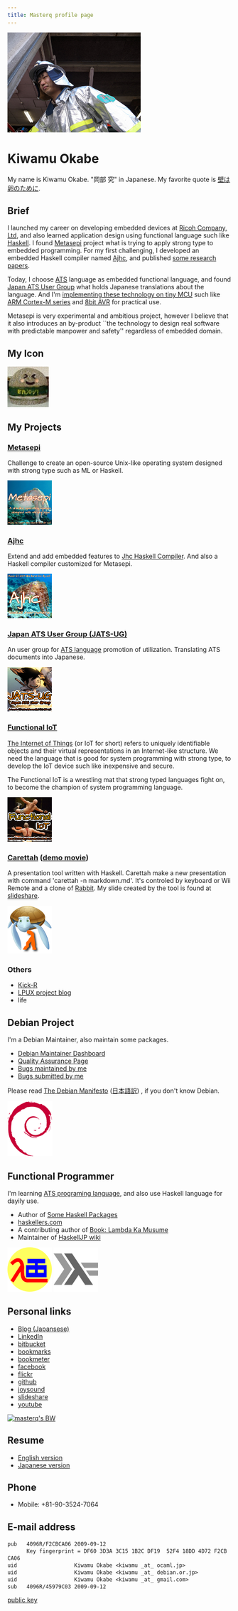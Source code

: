 ```yaml
---
title: Masterq profile page
---
```


<div class="figure_right">
<img alt="my face" src="images/kaketuke-masyo.jpg" onmouseover="this.src='images/yatta-ru.jpg';" onmouseout="this.src='images/kaketuke-masyo.jpg'" />
</div>

# Kiwamu Okabe

My name is Kiwamu Okabe. "岡部 究" in Japanese.
My favorite quote is
[壁は卵のために](http://www.haaretz.com/hasen/spages/1064909.html).

## Brief

I launched my career on developing embedded devices at [Ricoh Company, Ltd](http://www.ricoh.com/), and also learned application design using functional language such like [Haskell](https://www.haskell.org/). I found [Metasepi](http://www.metasepi.org/) project what is trying to apply strong type to embedded programming. For my first challenging, I developed an embedded Haskell compiler named [Ajhc](http://ajhc.metasepi.org/), and published [some research papers](http://www.metasepi.org/papers.html).

Today, I choose [ATS](http://www.ats-lang.org/) language as embedded functional language, and found [Japan ATS User Group](http://jats-ug.metasepi.org/) what holds Japanese translations about the language. And I'm [implementing these technology on tiny MCU](http://fpiot.metasepi.org/) such like [ARM Cortex-M series](https://en.wikipedia.org/wiki/ARM_Cortex-M) and [8bit AVR](https://en.wikipedia.org/wiki/Atmel_AVR) for practical use.

Metasepi is very experimental and ambitious project, however I believe that it also introduces an by-product ``the technology to design real software with predictable manpower and safety'' regardless of embedded domain.

## My Icon

![](/images/enjoy.jpg)

## My Projects

### [Metasepi](http://metasepi.org)

Challenge to create an open-source Unix-like operating system designed with strong type such as ML or Haskell.

![](/images/metasepi_logo_v1_100x100.png)

<script language="javascript" type="text/javascript" src="http://counting.hatelabo.jp/widget?count_id=91783" charset="utf-8"></script>

### [Ajhc](http://ajhc.metasepi.org)

Extend and add embedded features to [Jhc Haskell Compiler](http://repetae.net/computer/jhc/).
And also a Haskell compiler customized for Metasepi.

![](/images/ajhc_logo_beta1.png)

### [Japan ATS User Group (JATS-UG)](http://jats-ug.metasepi.org/)

An user group for [ATS language](http://www.ats-lang.org/) promotion of utilization.
Translating ATS documents into Japanese.

![](/images/jats-ug_logo_v1_100x100.png)

### [Functional IoT](http://fpiot.metasepi.org/)

[The Internet of Things](http://en.wikipedia.org/wiki/Internet_of_Things)
(or IoT for short) refers to uniquely identifiable objects and their virtual representations in an Internet-like structure.
We need the language that is good for system programming with strong type, to develop the IoT device such like inexpensive and secure.

The Functional IoT is a wrestling mat that strong typed languages fight on, to become the champion of system programming language.

![](/images/fpiot_100x100.png)

### [Carettah](https://github.com/master-q/carettah) ([demo movie](http://vimeo.com/channels/carettah))

A presentation tool written with Haskell.
Carettah make a new presentation with command 'carettah -n markdown.md'.
It's controled by keyboard or Wii Remote and a clone of [Rabbit](http://rabbit-shockers.org/).
My slide created by the tool is found at [slideshare](http://www.slideshare.net/master_q/).

![](/images/carettah.png)

### Others

* [Kick-R](https://github.com/centillion-tech/kick-r)
* [LPUX project blog](http://lpux.wordpress.com/)
* life

## Debian Project

I'm a Debian Maintainer, also maintain some packages.

* [Debian Maintainer Dashboard](https://udd.debian.org/dmd/?email1=kiwamu%40debian.or.jp&email2=&email3=&packages=&ignpackages=&format=html#todo)
* [Quality Assurance Page](http://qa.debian.org/developer.php?login=kiwamu%40debian.or.jp)
* [Bugs maintained by me](http://bugs.debian.org/cgi-bin/pkgreport.cgi?maint=kiwamu@debian.or.jp)
* [Bugs submitted by me](http://bugs.debian.org/cgi-bin/pkgreport.cgi?submitter=kiwamu@debian.or.jp)

Please read
[The Debian Manifesto](http://www.debian.org/doc/manuals/project-history/ap-manifesto.html)
([日本語訳](http://www.debian.org/doc/manuals/project-history/ap-manifesto.ja.html))
, if you don't know Debian.

![](images/openlogo-nd-100.png)

## Functional Programmer

I'm learning [ATS programing language](http://www.ats-lang.org/), and also use Haskell language for dayily use.

* Author of [Some Haskell Packages](http://hackage.haskell.org/user/KiwamuOkabe)
* [haskellers.com](http://www.haskellers.com/user/734)
* A contributing author of [Book: Lambda Ka Musume](http://www.paraiso-lang.org/ikmsm/)
* Maintainer of [HaskellJP wiki](http://wiki.haskell.jp/)

![](images/ats_logo.png)
![](images/HaskellLogoStyPreview-1.png)

## Personal links

* [Blog (Japansese)](https://kiwamu.wordpress.com/)
* [LinkedIn](http://www.linkedin.com/in/masterq)
* [bitbucket](https://bitbucket.org/masterq)
* [bookmarks](http://b.hatena.ne.jp/masterq/)
* [bookmeter](http://bookmeter.com/u/35070)
* [facebook](http://www.facebook.com/kiwamu)
* [flickr](http://www.flickr.com/photos/masterq/)
* [github](https://github.com/master-q)
* [joysound](https://www.joysound.com/web/search/movie?keyword=masterq&searchType=11&match=1)
* [slideshare](http://www.slideshare.net/master_q)
* [youtube](https://www.youtube.com/channel/UCP7HP3b-Nt97jTqkGdvqXhA)

<a href="http://graph.hatena.ne.jp/detail?id=masterq&graphname=BW_night&id=masterq&graphname=BW_morning"><img src="http://graph.hatena.ne.jp/graph?id=masterq&graphname=BW_night&id=masterq&graphname=BW_morning" width="130" height="90" alt="masterq's BW"></a>

## Resume

* [English version](https://github.com/master-q/masterq-docs/raw/master/resume/en/resume_kiwamuokabe.pdf)
* [Japanese version](https://github.com/master-q/masterq-docs/raw/master/resume/ja/resume_kiwamuokabe_ja.pdf)

## Phone

* Mobile: +81-90-3524-7064

## E-mail address

~~~
pub   4096R/F2CBCA06 2009-09-12
      Key fingerprint = DF60 3D3A 3C15 1B2C DF19  52F4 18DD 4D72 F2CB CA06
uid                  Kiwamu Okabe <kiwamu _at_ ocaml.jp>
uid                  Kiwamu Okabe <kiwamu _at_ debian.or.jp>
uid                  Kiwamu Okabe <kiwamu _at_ gmail.com>
sub   4096R/45979C03 2009-09-12
~~~

[public key](/keys/F2CBCA06.asc)
